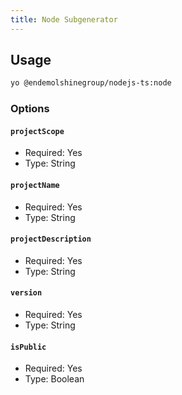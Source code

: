 ```yaml
---
title: Node Subgenerator
---
```


## Usage

```bash
yo @endemolshinegroup/nodejs-ts:node
```

### Options

#### `projectScope`

- Required: Yes
- Type: String

#### `projectName`

- Required: Yes
- Type: String

#### `projectDescription`

- Required: Yes
- Type: String

#### `version`

- Required: Yes
- Type: String

#### `isPublic`

- Required: Yes
- Type: Boolean
